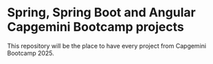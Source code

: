 ﻿# Spring, Spring Boot and Angular Capgemini Bootcamp projects
 
This repository will be the place to have every project from Capgemini Bootcamp 2025.

